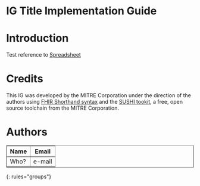 
<h1>IG Title Implementation Guide</h1>
<h1>Introduction</h1>

Test reference to [Spreadsheet](./CARINMappingtoFHIR20191002copy.xlsx)

Credits
=======
This IG was developed by the MITRE Corporation under the direction of the authors using [FHIR Shorthand syntax](https://build.fhir.org/ig/HL7/fhir-shorthand/) and the [SUSHI tookit](https://github.com/FHIR/sushi),  a free, open source toolchain from the MITRE Corporation.

  
Authors
=======

<table border="1" style="width:100%">
  <tr>
    <th>Name</th>
    <th>Email</th>
  </tr>

 <tr>
  <td>Who?</td>
  <td>e-mail</td>
  </tr>
    </table>
{: rules="groups"}
